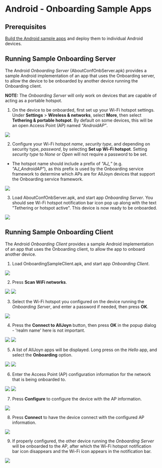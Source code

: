 # Android - Onboarding Sample Apps


## Prerequisites

[Build the Android sample apps][build-android] and deploy them to individual
Android devices.

## Running Sample Onboarding Server

The Android *Onboarding Server* (AboutConfOnbServer.apk) provides a sample
Android implementation of an app that uses the Onboarding server, to allow the
device to be onboarded by another device running the Onboarding client.

**NOTE:** The *Onboarding Server* will only work on devices that are capable of
acting as a portable hotspot.

1. On the device to be onboarded, first set up your Wi-Fi hotspot settings.
Under **Settings** > **Wireless & networks**, select **More**, then select
**Tethering & portable hotspot**. By default on some devices, this will be an
open Access Point (AP) named *"AndroidAP"*.

  ![][1.TetheringAndPortableHotspot]

2. Configure your Wi-Fi hotspot *name*, *security type*, and depending on
security type, *password*, by selecting **Set up Wi-Fi hotspot**. Setting
*security type* to *None* or *Open* will not require a password to be set.
  * The hotspot name should include a prefix of *"AJ_"* (e.g.
  *"AJ_AndroidAP"*), as this prefix is used by the Onboarding service framework
  to determine which APs are for AllJoyn devices that support the Onboarding
  service framework.

  ![][2.SetUpWiFiHotspot]

3. Load AboutConfOnbServer.apk, and start app *Onboarding Server*. You should
see Wi-Fi hotspot notification bar icon pop up along with the text "Tethering
or hotspot active". This device is now ready to be onboarded.

  ![][3.StartAppEnableHotspot]


## Running Sample Onboarding Client
The Android *Onboarding Client* provides a sample Android implementation of an
app that uses the Onboarding client, to allow the app to onboard another
device.

1. Load OnboardingSampleClient.apk, and start app *Onboarding Client*.

  ![][1.StartScreen]

2. Press **Scan WiFi networks**.

  ![][2.ScanNetworks]
  ![][3.NetworkList]

3. Select the Wi-Fi hotspot you configured on the device running the
*Onboarding Server*, and enter a password if needed, then press **OK**.

  ![][4.EnterAccessPointPasswordIfNeeded]

4. Press the **Connect to AllJoyn** button, then press **OK** in the popup
dialog - 'realm name' here is not important.

  ![][5.ChooseNetwork]
  ![][6.PressedConnectToAllJoyn]

5. A list of AllJoyn apps will be displayed. Long press on the *Hello* app, 
and select the **Onboarding** option.

  ![][7.DeviceList]
  ![][8.LongPressOnDevice]

6. Enter the Access Point (AP) configuration information for the network that
is being onboarded to.

  ![][9.SelectOnboarding]
  ![][10.EnterAccessPointInfoToOnboardTo]

7. Press **Configure** to configure the device with the AP information.

  ![][11.PressConfigure]

8. Press **Connect** to have the device connect with the configured AP information.

  ![][12.PressConnect]

9. If properly configured, the other device running the *Onboarding Server*
will be onboarded to the AP, after which the Wi-Fi hotspot notification bar
icon disappears and the Wi-Fi icon appears in the notification bar.

  ![][4.OnboardedSuccessfully]

[1.TetheringAndPortableHotspot]: /files/develop/run-sample-apps/android-onboardingserver-sample/1.TetheringAndPortableHotspot.png
[2.SetUpWiFiHotspot]: /files/develop/run-sample-apps/android-onboardingserver-sample/2.SetUpWiFiHotspot.png
[3.StartAppEnableHotspot]: /files/develop/run-sample-apps/android-onboardingserver-sample/3.StartAppEnableHotspot.png
[4.OnboardedSuccessfully]: /files/develop/run-sample-apps/android-onboardingserver-sample/4.OnboardedSuccessfully.png

[1.StartScreen]: /files/develop/run-sample-apps/android-onboardingclient-sample/1.StartScreen.png
[2.ScanNetworks]: /files/develop/run-sample-apps/android-onboardingclient-sample/2.ScanNetworks.png
[3.NetworkList]: /files/develop/run-sample-apps/android-onboardingclient-sample/3.NetworkList.png
[4.EnterAccessPointPasswordIfNeeded]: /files/develop/run-sample-apps/android-onboardingclient-sample/4.EnterAccessPointPasswordIfNeeded.png
[5.ChooseNetwork]: /files/develop/run-sample-apps/android-onboardingclient-sample/5.ChooseNetwork.png
[6.PressedConnectToAllJoyn]: /files/develop/run-sample-apps/android-onboardingclient-sample/6.PressedConnectToAllJoyn.png
[7.DeviceList]: /files/develop/run-sample-apps/android-onboardingclient-sample/7.DeviceList.png
[8.LongPressOnDevice]: /files/develop/run-sample-apps/android-onboardingclient-sample/8.LongPressOnDevice.png
[9.SelectOnboarding]: /files/develop/run-sample-apps/android-onboardingclient-sample/9.SelectOnboarding.png
[10.EnterAccessPointInfoToOnboardTo]: /files/develop/run-sample-apps/android-onboardingclient-sample/10.EnterAccessPointInfoToOnboardTo.png
[11.PressConfigure]: /files/develop/run-sample-apps/android-onboardingclient-sample/11.PressConfigure.png
[12.PressConnect]: /files/develop/run-sample-apps/android-onboardingclient-sample/12.PressConnect.png


[build-android]: /develop/building/android
